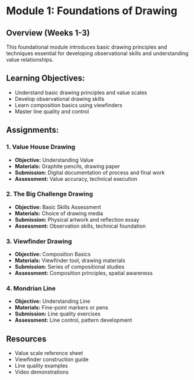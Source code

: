# Module 1: Foundations of Drawing

## Overview (Weeks 1-3)
This foundational module introduces basic drawing principles and techniques essential for developing observational skills and understanding value relationships.

## Learning Objectives:
- Understand basic drawing principles and value scales
- Develop observational drawing skills
- Learn composition basics using viewfinders
- Master line quality and control

## Assignments:

### 1. Value House Drawing
- **Objective:** Understanding Value
- **Materials:** Graphite pencils, drawing paper
- **Submission:** Digital documentation of process and final work
- **Assessment:** Value accuracy, technical execution

### 2. The Big Challenge Drawing
- **Objective:** Basic Skills Assessment
- **Materials:** Choice of drawing media
- **Submission:** Physical artwork and reflection essay
- **Assessment:** Observation skills, technical foundation

### 3. Viewfinder Drawing
- **Objective:** Composition Basics
- **Materials:** Viewfinder tool, drawing materials
- **Submission:** Series of compositional studies
- **Assessment:** Composition principles, spatial awareness

### 4. Mondrian Line
- **Objective:** Understanding Line
- **Materials:** Fine-point markers or pens
- **Submission:** Line quality exercises
- **Assessment:** Line control, pattern development

## Resources
- Value scale reference sheet
- Viewfinder construction guide
- Line quality examples
- Video demonstrations